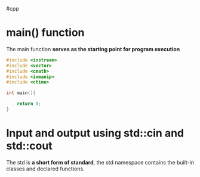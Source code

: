 #cpp
# main() function
The main function **serves as the starting point for program execution**
```cpp
#include <iostream>
#include <vector>
#include <cmath>
#include <iomanip>
#include <ctime>

int main(){

	return 0;
}
```

# Input and output using std::cin and std::cout
The std is **a short form of standard**, the std namespace contains the built-in classes and declared functions.


